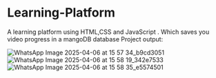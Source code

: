 # Learning-Platform
A learning platform using HTML,CSS and JavaScript . Which saves you video progress in a mangoDB database
Project output:

![WhatsApp Image 2025-04-06 at 15 57 34_b9cd3051](https://github.com/user-attachments/assets/6ed286b7-68d8-4717-aa4c-2f26e64f995e)
![WhatsApp Image 2025-04-06 at 15 58 19_342e7533](https://github.com/user-attachments/assets/fd2cd289-31de-4881-8645-2820299d5750)
![WhatsApp Image 2025-04-06 at 15 58 35_e5574501](https://github.com/user-attachments/assets/a5802f44-0b41-4e61-a19e-ca2346b6d287)

